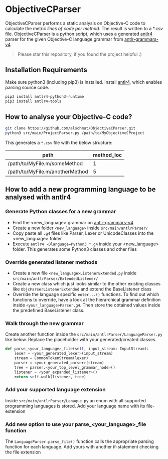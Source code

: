# ObjectiveCParser

ObjectiveCParser performs a static analysis on Objective-C code to calculate the metric *lines of code per method*. The result is written to a *.csv file. ObjectiveCParser is a python script, which uses a generated [antlr4](https://wwwpyt.antlr.org) parser for the given Objective-C language grammar from [antlr-grammars-v4](https://github.com/antlr/grammars-v4).

> Please star this repository, if you found the project helpful :)

## Installation Requirements
Make sure python3 (including pip3) is installed. Install [antlr4](https://wwwpyt.antlr.org), which enables parsing source code.
```sh
pip3 install antlr4-python3-runtime
pip3 install antlr4-tools
```

## How to analyse your Objective-C code?
```sh
git clone https://github.com/alschmut/ObjectiveCParser.git
python3 src/main/ProjectParser.py /path/to/MyObjectiveCProject
```

This generates a `*.csv` file with the below structure:

|path                               |method_loc
|---                                |---
|/path/to/MyFile.m/someMethod       |1
|/path/to/MyFile.m/anotherMethod    |5

## How to add a new programming language to be analysed with antlr4

### Generate Python classes for a new grammar
- Find the <new_language> grammar on [antlr-grammars-v4](https://github.com/antlr/grammars-v4)
- Create a new folder `<new_language>` inside `src/main/antlrParser/`
- Copy paste all `.g4` files like Parser, Lexer or UnicodeClasses into the <new_language> folder
- Execute `antlr4 -Dlanguage=Python3 *.g4` inside your <new_language> folder. This generates some Python3 classes and other files

### Override generated listener methods
- Create a new file `<new_language>ListenerExtended.py` inside `src/main/antlrParser/ExtendedListener/`
- Create a new class which just looks similar to the other existing classes like `ObjcParserListenerExtended` and extend the BaseListener class
- Override the language specific `enter...()` functions. To find out which functions to override, have a look at the hierarchical grammar definition inside `<your_language>Parser.g4`. Then store the obtained values inside the predefined BaseListener class.

### Walk through the new grammar
Create another function inside the `src/main/antlrParser/LanguageParser.py` like below. Replace the placeholder with your generated/created classes.
```python
def parse_<your_language>_file(self, input_stream: InputStream):
    lexer = <your_generated_lexer>(input_stream)
    stream = CommonTokenStream(lexer)
    parser = <your_generated_parser>(stream)
    tree = parser.<your_top_level_grammar_node>()
    listener = <your_expanded_listener>()
    return self.walk(listener, tree)
```
### Add your supported language extension
Inside `src/main/antlrParser/Lanague.py` an enum with all supported programming languages is stored. Add your language name with its file-extension

### Add new option to use your parse_<your_language>_file function
The `LanguageParser.parse_file()` function calls the appropriate parsing function for each language. Add yours with another if-statement checking the file extension


